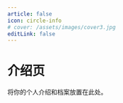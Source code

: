 ```yaml
---
article: false
icon: circle-info
# cover: /assets/images/cover3.jpg
editLink: false
---
```


# 介绍页

将你的个人介绍和档案放置在此处。
